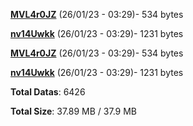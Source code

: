 [**MVL4r0JZ**](/data/MVL4r0JZ.txt) (26/01/23 - 03:29)- 534 bytes

[**nv14Uwkk**](/data/nv14Uwkk.txt) (26/01/23 - 03:29)- 1231 bytes

[**MVL4r0JZ**](/data/MVL4r0JZ.txt) (26/01/23 - 03:29)- 534 bytes

[**nv14Uwkk**](/data/nv14Uwkk.txt) (26/01/23 - 03:29)- 1231 bytes

**Total Datas**: 6426

**Total Size**: 37.89 MB / 37.9 MB